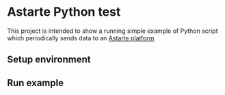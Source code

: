 
# Astarte Python test

This project is intended to show a running simple example of Python script which periodically sends data to an [Astarte platform](https://github.com/astarte-platform/astarte)

## Setup environment

## Run example